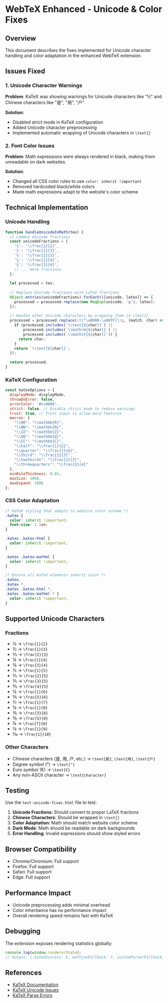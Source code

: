 # WebTeX Enhanced - Unicode & Color Fixes

## Overview

This document describes the fixes implemented for Unicode character handling and color adaptation in the enhanced WebTeX extension.

## Issues Fixed

### 1. Unicode Character Warnings

**Problem**: KaTeX was showing warnings for Unicode characters like "½" and Chinese characters like "是", "用", "户".

**Solution**: 
- Disabled strict mode in KaTeX configuration
- Added Unicode character preprocessing
- Implemented automatic wrapping of Unicode characters in `\text{}`

### 2. Font Color Issues

**Problem**: Math expressions were always rendered in black, making them unreadable on dark websites.

**Solution**:
- Changed all CSS color rules to use `color: inherit !important`
- Removed hardcoded black/white colors
- Made math expressions adapt to the website's color scheme

## Technical Implementation

### Unicode Handling

```javascript
function handleUnicodeInMath(tex) {
  // Common Unicode fractions
  const unicodeFractions = {
    '½': '\\frac{1}{2}',
    '⅓': '\\frac{1}{3}',
    '⅔': '\\frac{2}{3}',
    '¼': '\\frac{1}{4}',
    '¾': '\\frac{3}{4}',
    // ... more fractions
  };
  
  let processed = tex;
  
  // Replace Unicode fractions with LaTeX fractions
  Object.entries(unicodeFractions).forEach(([unicode, latex]) => {
    processed = processed.replace(new RegExp(unicode, 'g'), latex);
  });
  
  // Handle other Unicode characters by wrapping them in \text{}
  processed = processed.replace(/([^\u0000-\u007F])/g, (match, char) => {
    if (processed.includes(`\\text{${char}}`) || 
        processed.includes(`\\mathrm{${char}}`) ||
        processed.includes(`\\mathit{${char}}`)) {
      return char;
    }
    return `\\text{${char}}`;
  });
  
  return processed;
}
```

### KaTeX Configuration

```javascript
const katexOptions = {
  displayMode: displayMode,
  throwOnError: false,
  errorColor: '#cc0000',
  strict: false, // Disable strict mode to reduce warnings
  trust: true, // Trust input to allow more features
  macros: {
    "\\RR": "\\mathbb{R}",
    "\\NN": "\\mathbb{N}",
    "\\ZZ": "\\mathbb{Z}",
    "\\QQ": "\\mathbb{Q}",
    "\\CC": "\\mathbb{C}",
    "\\half": "\\frac{1}{2}",
    "\\quarter": "\\frac{1}{4}",
    "\\third": "\\frac{1}{3}",
    "\\twothirds": "\\frac{2}{3}",
    "\\threequarters": "\\frac{3}{4}"
  },
  minRuleThickness: 0.05,
  maxSize: 1000,
  maxExpand: 1000
};
```

### CSS Color Adaptation

```css
/* KaTeX styling that adapts to website color scheme */
.katex {
  color: inherit !important;
  font-size: 1.1em;
}

.katex .katex-html {
  color: inherit !important;
}

.katex .katex-mathml {
  color: inherit !important;
}

/* Ensure all KaTeX elements inherit color */
.katex,
.katex *,
.katex .katex-html *,
.katex .katex-mathml * {
  color: inherit !important;
}
```

## Supported Unicode Characters

### Fractions
- ½ → `\frac{1}{2}`
- ⅓ → `\frac{1}{3}`
- ⅔ → `\frac{2}{3}`
- ¼ → `\frac{1}{4}`
- ¾ → `\frac{3}{4}`
- ⅕ → `\frac{1}{5}`
- ⅖ → `\frac{2}{5}`
- ⅗ → `\frac{3}{5}`
- ⅘ → `\frac{4}{5}`
- ⅙ → `\frac{1}{6}`
- ⅚ → `\frac{5}{6}`
- ⅐ → `\frac{1}{7}`
- ⅛ → `\frac{1}{8}`
- ⅜ → `\frac{3}{8}`
- ⅝ → `\frac{5}{8}`
- ⅞ → `\frac{7}{8}`
- ⅑ → `\frac{1}{9}`
- ⅒ → `\frac{1}{10}`

### Other Characters
- Chinese characters (是, 用, 户, etc.) → `\text{是}`, `\text{用}`, `\text{户}`
- Degree symbol (°) → `\text{°}`
- Euro symbol (€) → `\text{€}`
- Any non-ASCII character → `\text{character}`

## Testing

Use the `test-unicode-fixes.html` file to test:

1. **Unicode Fractions**: Should convert to proper LaTeX fractions
2. **Chinese Characters**: Should be wrapped in `\text{}`
3. **Color Adaptation**: Math should match website color scheme
4. **Dark Mode**: Math should be readable on dark backgrounds
5. **Error Handling**: Invalid expressions should show styled errors

## Browser Compatibility

- Chrome/Chromium: Full support
- Firefox: Full support
- Safari: Full support
- Edge: Full support

## Performance Impact

- Unicode preprocessing adds minimal overhead
- Color inheritance has no performance impact
- Overall rendering speed remains fast with KaTeX

## Debugging

The extension exposes rendering statistics globally:

```javascript
console.log(window.rendererState);
// Output: { katexSuccess: X, mathjaxFallback: Y, customParserFallback: Z, totalAttempts: W }
```

## References

- [KaTeX Documentation](https://katex.org/docs/issues)
- [KaTeX Unicode Issues](https://lightrun.com/answers/katex-katex-lightning-symbol)
- [KaTeX Parse Errors](https://lightrun.com/answers/katex-katex-katex-parse-error-expected-eof-got-bla-at-position-1-when-input-pure-chinese-characters)